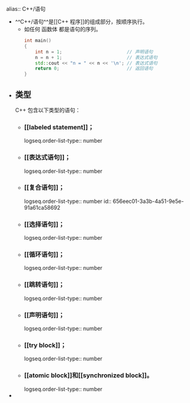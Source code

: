 alias:: C++/语句

- ^^C++/语句^^是[[C++ 程序]]的组成部分，按顺序执行。
	- 如任何 函数体 都是语句的序列。
	  ``` cpp
	  int main()
	  {
	      int n = 1;                        // 声明语句
	      n = n + 1;                        // 表达式语句
	      std::cout << "n = " << n << '\n'; // 表达式语句
	      return 0;                         // 返回语句
	  }
	  ```
- ## 类型
  C++ 包含以下类型的语句：
	- ### [[labeled statement]]；
	  logseq.order-list-type:: number
	- ### [[表达式语句]]；
	  logseq.order-list-type:: number
	- ### [[复合语句]]；
	  logseq.order-list-type:: number
	  id:: 656eec01-3a3b-4a51-9e5e-91a61ca58692
	- ### [[选择语句]]；
	  logseq.order-list-type:: number
	- ### [[循环语句]]；
	  logseq.order-list-type:: number
	- ### [[跳转语句]]；
	  logseq.order-list-type:: number
	- ### [[声明语句]]；
	  logseq.order-list-type:: number
	- ### [[try block]]；
	  logseq.order-list-type:: number
	- ### [[atomic block]]和[[synchronized block]]。
	  logseq.order-list-type:: number
-